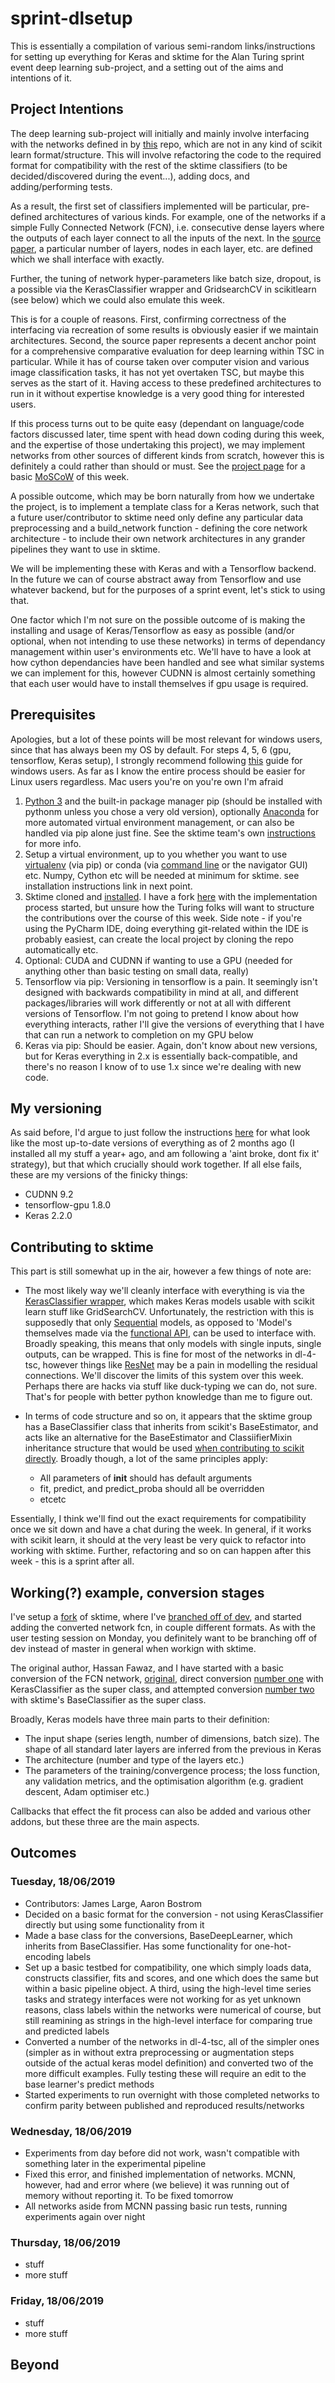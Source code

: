 # sprint-dlsetup
This is essentially a compilation of various semi-random links/instructions for setting up everything for Keras and sktime for the Alan Turing sprint event deep learning sub-project, and a setting out of the aims and intentions of it. 

## Project Intentions

The deep learning sub-project will initially and mainly involve interfacing with the networks defined in by [this](https://github.com/hfawaz/dl-4-tsc) repo, which are not in any kind of scikit learn format/structure. This will involve refactoring the code to the required format for compatibility with the rest of the sktime classifiers (to be decided/discovered during the event...), adding docs, and adding/performing tests. 

As a result, the first set of classifiers implemented will be particular, pre-defined architectures of various kinds. For example, one of the networks if a simple Fully Connected Network (FCN), i.e. consecutive dense layers where the outputs of each layer connect to all the inputs of the next. In the [source paper](https://link.springer.com/article/10.1007%2Fs10618-019-00619-1), a particular number of layers, nodes in each layer, etc. are defined which we shall interface with exactly. 

Further, the tuning of network hyper-parameters like batch size, dropout, is a possible via the KerasClassifier wrapper and GridsearchCV in scikitlearn (see below) which we could also emulate this week. 

This is for a couple of reasons. First, confirming correctness of the interfacing via recreation of some results is obviously easier if we maintain architectures. Second, the source paper represents a decent anchor point for a comprehensive comparative evaluation for deep learning within TSC in particular. While it has of course taken over computer vision and various image classification tasks, it has not yet overtaken TSC, but maybe this serves as the start of it. Having access to these predefined architectures to run in it without expertise knowledge is a very good thing for interested users. 

If this process turns out to be quite easy (dependant on language/code factors discussed later, time spent with head down coding during this week, and the expertise of those undertaking this project), we may implement networks from other sources of different kinds from scratch, however this is definitely a could rather than should or must. See the [project page](https://github.com/alan-turing-institute/sktime/projects/5) for a basic [MoSCoW](https://en.wikipedia.org/wiki/MoSCoW_method0) of this week.

A possible outcome, which may be born naturally from how we undertake the project, is to implement a template class for a Keras network, such that a future user/contributor to sktime need only define any particular data preprocessing and a build_network function - defining the core network architecture - to include their own network architectures in any grander pipelines they want to use in sktime. 

We will be implementing these with Keras and with a Tensorflow backend. In the future we can of course abstract away from Tensorflow and use whatever backend, but for the purposes of a sprint event, let's stick to using that. 

One factor which I'm not sure on the possible outcome of is making the installing and usage of Keras/Tensorflow as easy as possible (and/or optional, when not intending to use these networks) in terms of dependancy management within user's environments etc. We'll have to have a look at how cython dependancies have been handled and see what similar systems we can implement for this, however CUDNN is almost certainly something that each user would have to install themselves if gpu usage is required.


## Prerequisites 

Apologies, but a lot of these points will be most relevant for windows users, since that has always been my OS by default. For steps 4, 5, 6 (gpu, tensorflow, Keras setup), I strongly recommend following [this](https://github.com/antoniosehk/keras-tensorflow-windows-installation) guide for windows users. As far as I know the entire process should be easier for Linux users regardless. Mac users you're on you're own I'm afraid

1. [Python 3](https://www.python.org/downloads/) and the built-in package manager pip (should be installed with pythonm unless you chose a very old version), optionally [Anaconda](https://docs.anaconda.com/anaconda/install/windows/) for more automated virtual environment management, or can also be handled via pip alone just fine. See the sktime team's own [instructions](https://github.com/alan-turing-institute/sktime/wiki/2019-sktime-MLJ-tutorial-development-sprint#getting-started) for more info. 
2. Setup a virtual environment, up to you whether you want to use [virtualenv](https://uoa-eresearch.github.io/eresearch-cookbook/recipe/2014/11/26/python-virtual-env/) (via pip) or conda (via [command line](https://uoa-eresearch.github.io/eresearch-cookbook/recipe/2014/11/20/conda/) or the navigator GUI) etc. Numpy, Cython etc will be needed at minimum for sktime. see installation instructions link in next point. 
3. Sktime cloned and [installed](https://github.com/alan-turing-institute/sktime#installation). I have a fork [here](https://github.com/James-Large/sktime) with the implementation process started, but unsure how the Turing folks will want to structure the contributions over the course of this week. Side note - if you're using the PyCharm IDE, doing everything git-related within the IDE is probably easiest, can create the local project by cloning the repo automatically etc. 
4. Optional: CUDA and CUDNN if wanting to use a GPU (needed for anything other than basic testing on small data, really) 
5. Tensorflow via pip: Versioning in tensorflow is a pain. It seemingly isn't designed with backwards compatibility in mind at all, and different packages/libraries will work differently or not at all with different versions of Tensorflow. I'm not going to pretend I know about how everything interacts, rather I'll give the versions of everything that I have that can run a network to completion on my GPU below
6. Keras via pip: Should be easier. Again, don't know about new versions, but for Keras everything in 2.x is essentially back-compatible, and there's no reason I know of to use 1.x since we're dealing with new code. 

## My versioning

As said before, I'd argue to just follow the instructions [here](https://github.com/antoniosehk/keras-tensorflow-windows-installation) for what look like the most up-to-date versions of everything as of 2 months ago (I installed all my stuff a year+ ago, and am following a 'aint broke, dont fix it' strategy), but that which crucially should work together. If all else fails, these are my versions of the finicky things: 

* CUDNN                  9.2
* tensorflow-gpu         1.8.0     
* Keras                  2.2.0

## Contributing to sktime

This part is still somewhat up in the air, however a few things of note are: 

* The most likely way we'll cleanly interface with everything is via the [KerasClassifier wrapper](https://keras.io/scikit-learn-api/), which makes Keras models usable with scikit learn stuff like GridSearchCV. Unfortunately, the restriction with this is supposedly that only [Sequential](https://keras.io/getting-started/sequential-model-guide/) models, as opposed to 'Model's themselves made via the [functional API](https://keras.io/getting-started/functional-api-guide/), can be used to interface with. Broadly speaking, this means that only models with single inputs, single outputs, can be wrapped. This is fine for most of the networks in dl-4-tsc, however things like [ResNet](https://github.com/hfawaz/dl-4-tsc/blob/master/classifiers/resnet.py) may be a pain in modelling the residual connections. We'll discover the limits of this system over this week. Perhaps there are hacks via stuff like duck-typing we can do, not sure. That's for people with better python knowledge than me to figure out. 

* In terms of code structure and so on, it appears that the sktime group has a BaseClassifier class that inherits from scikit's BaseEstimator, and acts like an alternative for the BaseEstimator and ClassiifierMixin inheritance structure that would be used [when contributing to scikit directly](https://scikit-learn.org/dev/developers/contributing.html#rolling-your-own-estimator). Broadly though, a lot of the same principles apply: 
  * All parameters of __init__ should has default arguments
  * fit, predict, and predict_proba should all be overridden
  * etcetc 

Essentially, I think we'll find out the exact requirements for compatibility once we sit down and have a chat during the week. In general, if it works with scikit learn, it should at the very least be very quick to refactor into working with sktime. Further, refactoring and so on can happen after this week - this is a sprint after all.

## Working(?) example, conversion stages

I've setup a [fork](https://github.com/James-Large/sktime) of sktime, where I've [branched off of dev](https://github.com/James-Large/sktime/tree/dl4tsc/sktime/classifiers), and started adding the converted network fcn, in couple different formats. As with the user testing session on Monday, you definitely want to be branching off of dev instead of master in general when workign with sktime. 

The original author, Hassan Fawaz, and I have started with a basic conversion of the FCN network, [original](https://github.com/hfawaz/dl-4-tsc/blob/master/classifiers/fcn.py), direct conversion [number one](https://github.com/James-Large/sktime/blob/dl4tsc/sktime/contrib/deeplearning_based/fcn_fawaz.py) with KerasClassifier as the super class, and attempted conversion [number two](https://github.com/James-Large/sktime/blob/dl4tsc/sktime/contrib/deeplearning_based/fcn_noKC.py) with sktime's BaseClassifier as the super class.

Broadly, Keras models have three main parts to their definition: 

* The input shape (series length, number of dimensions, batch size). The shape of all standard later layers are inferred from the previous in Keras
* The architecture (number and type of the layers etc.)
* The parameters of the training/convergence process; the loss function, any validation metrics, and the optimisation algorithm (e.g. gradient descent, Adam optimiser etc.)

Callbacks that effect the fit process can also be added and various other addons, but these three are the main aspects. 

## Outcomes

### Tuesday, 18/06/2019 

* Contributors: James Large, Aaron Bostrom
* Decided on a basic format for the conversion - not using KerasClassifier directly but using some functionality from it
* Made a base class for the conversions, BaseDeepLearner, which inherits from BaseClassifier. Has some functionality for one-hot-encoding labels 
* Set up a basic testbed for compatibility, one which simply loads data, constructs classifier, fits and scores, and one which does the same but within a basic pipeline object. A third, using the high-level time series tasks and strategy interfaces were not working for as yet unknown reasons, class labels within the networks were numerical of course, but still reamining as strings in the high-level interface for comparing true and predicted labels
* Converted a number of the networks in dl-4-tsc, all of the simpler ones (simpler as in without extra preprocessing or augmentation steps outside of the actual keras model definition) and converted two of the more difficult examples. Fully testing these will require an edit to the base learner's predict methods
* Started experiments to run overnight with those completed networks to confirm parity between published and reproduced results/networks

### Wednesday, 18/06/2019 

* Experiments from day before did not work, wasn't compatible with something later in the experimental pipeline
* Fixed this error, and finished implementation of networks. MCNN, however, had and error where (we believe) it was running out of memory without reporting it. To be fixed tomorrow
* All networks aside from MCNN passing basic run tests, running experiments again over night

### Thursday, 18/06/2019 

* stuff
* more stuff

### Friday, 18/06/2019 

* stuff
* more stuff

## Beyond
